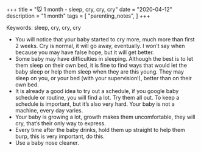 +++
title = "🐭 1 month - sleep, cry, cry, cry"
date = "2020-04-12"
description = "1 month"
tags = [
    "parenting_notes",
]
+++

Keywords: sleep, cry, cry, cry

* You will notice that your baby started to cry more, much more than first 2 weeks. Cry is normal, it will go away, eventually. I won’t say when because you may have false hope, but it will get better.
* Some baby may have difficulties in sleeping. Although the best is to let them sleep on their own bed, it is fine to find ways that would let the baby sleep or help them sleep when they are this young. They may sleep on you, or your bed (with your supervision!), better than on their own bed.
* It is already a good idea to try out a schedule, if you google baby schedule or routine, you will find a lot. Try them all out. To keep a schedule is important, but it’s also very hard. Your baby is not a machine, every day varies.
* Your baby is growing a lot, growth makes them uncomfortable, they will cry, that’s their only way to express.
* Every time after the baby drinks, hold them up straight to help them burp, this is very important, do this.
* Use a baby nose cleaner.